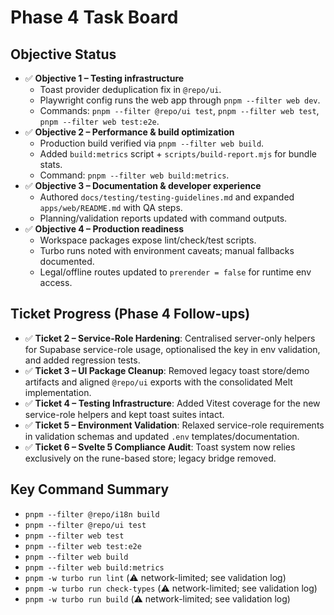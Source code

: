 # Phase 4 Task Board

## Objective Status
- ✅ **Objective 1 – Testing infrastructure**
  - Toast provider deduplication fix in `@repo/ui`.
  - Playwright config runs the web app through `pnpm --filter web dev`.
  - Commands: `pnpm --filter @repo/ui test`, `pnpm --filter web test`,
    `pnpm --filter web test:e2e`.
- ✅ **Objective 2 – Performance & build optimization**
  - Production build verified via `pnpm --filter web build`.
  - Added `build:metrics` script + `scripts/build-report.mjs` for bundle stats.
  - Command: `pnpm --filter web build:metrics`.
- ✅ **Objective 3 – Documentation & developer experience**
  - Authored `docs/testing/testing-guidelines.md` and expanded
    `apps/web/README.md` with QA steps.
  - Planning/validation reports updated with command outputs.
- ✅ **Objective 4 – Production readiness**
  - Workspace packages expose lint/check/test scripts.
  - Turbo runs noted with environment caveats; manual fallbacks documented.
  - Legal/offline routes updated to `prerender = false` for runtime env access.

## Ticket Progress (Phase 4 Follow-ups)
- ✅ **Ticket 2 – Service-Role Hardening**: Centralised server-only helpers for Supabase service-role usage, optionalised the key in env validation, and added regression tests.
- ✅ **Ticket 3 – UI Package Cleanup**: Removed legacy toast store/demo artifacts and aligned `@repo/ui` exports with the consolidated Melt implementation.
- ✅ **Ticket 4 – Testing Infrastructure**: Added Vitest coverage for the new service-role helpers and kept toast suites intact.
- ✅ **Ticket 5 – Environment Validation**: Relaxed service-role requirements in validation schemas and updated `.env` templates/documentation.
- ✅ **Ticket 6 – Svelte 5 Compliance Audit**: Toast system now relies exclusively on the rune-based store; legacy bridge removed.

## Key Command Summary
- `pnpm --filter @repo/i18n build`
- `pnpm --filter @repo/ui test`
- `pnpm --filter web test`
- `pnpm --filter web test:e2e`
- `pnpm --filter web build`
- `pnpm --filter web build:metrics`
- `pnpm -w turbo run lint` (⚠️ network-limited; see validation log)
- `pnpm -w turbo run check-types` (⚠️ network-limited; see validation log)
- `pnpm -w turbo run build` (⚠️ network-limited; see validation log)
